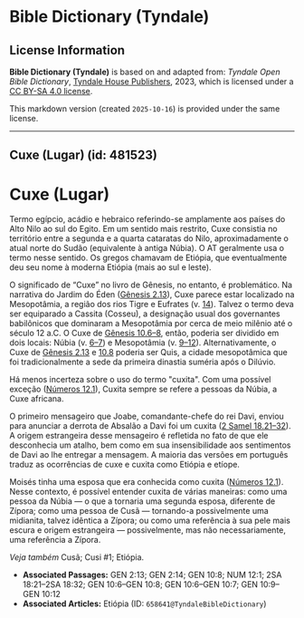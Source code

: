 # Bible Dictionary (Tyndale)

## License Information

**Bible Dictionary (Tyndale)** is based on and adapted from: _Tyndale Open Bible Dictionary_, [Tyndale House Publishers](https://tyndaleopenresources.com/), 2023, which is licensed under a [CC BY-SA 4.0 license](https://creativecommons.org/licenses/by-sa/4.0/legalcode.en).

This markdown version (created `2025-10-16`) is provided under the same license.



--------------------------------

## Cuxe (Lugar) (id: 481523)

Cuxe (Lugar)
============

Termo egípcio, acádio e hebraico referindo\-se amplamente aos países do Alto Nilo ao sul do Egito. Em um sentido mais restrito, Cuxe consistia no território entre a segunda e a quarta cataratas do Nilo, aproximadamente o atual norte do Sudão (equivalente à antiga Núbia). O AT geralmente usa o termo nesse sentido. Os gregos chamavam de Etiópia, que eventualmente deu seu nome à moderna Etiópia (mais ao sul e leste).

O significado de “Cuxe” no livro de Gênesis, no entanto, é problemático. Na narrativa do Jardim do Éden ([Gênesis 2\.13](https://ref.ly/Gen2:13)), Cuxe parece estar localizado na Mesopotâmia, a região dos rios Tigre e Eufrates (v. [14](https://ref.ly/Gen2:14)). Talvez o termo deva ser equiparado a Cassita (Cosseu), a designação usual dos governantes babilônicos que dominaram a Mesopotâmia por cerca de meio milênio até o século 12 a.C. O Cuxe de [Gênesis 10\.6–8](https://ref.ly/Gen10:6-Gen10:8), então, poderia ser dividido em dois locais: Núbia (v. [6–7](https://ref.ly/Gen10:6-Gen10:7)) e Mesopotâmia (v. [9–12](https://ref.ly/Gen10:9-Gen10:12)). Alternativamente, o Cuxe de [Gênesis 2\.13](https://ref.ly/Gen2:13) e [10\.8](https://ref.ly/Gen10:8) poderia ser Quis, a cidade mesopotâmica que foi tradicionalmente a sede da primeira dinastia suméria após o Dilúvio.

Há menos incerteza sobre o uso do termo "cuxita". Com uma possível exceção ([Números 12\.1](https://ref.ly/Num12:1)), Cuxita sempre se refere a pessoas da Núbia, a Cuxe africana.

O primeiro mensageiro que Joabe, comandante\-chefe do rei Davi, enviou para anunciar a derrota de Absalão a Davi foi um cuxita ([2 Samel 18\.21–32](https://ref.ly/2Sam18:21-2Sam18:32)). A origem estrangeira desse mensageiro é refletida no fato de que ele desconhecia um atalho, bem como em sua insensibilidade aos sentimentos de Davi ao lhe entregar a mensagem. A maioria das versões em português traduz as ocorrências de cuxe e cuxita como Etiópia e etíope.

Moisés tinha uma esposa que era conhecida como cuxita ([Números 12\.1](https://ref.ly/Num12:1)). Nesse contexto, é possível entender cuxita de várias maneiras: como uma pessoa da Núbia — o que a tornaria uma segunda esposa, diferente de Zípora; como uma pessoa de Cusã — tornando\-a possivelmente uma midianita, talvez idêntica a Zípora; ou como uma referência à sua pele mais escura e origem estrangeira — possivelmente, mas não necessariamente, uma referência a Zípora.

*Veja também* Cusã; Cusi \#1; Etiópia.

* **Associated Passages:** GEN 2:13; GEN 2:14; GEN 10:8; NUM 12:1; 2SA 18:21–2SA 18:32; GEN 10:6–GEN 10:8; GEN 10:6–GEN 10:7; GEN 10:9–GEN 10:12
* **Associated Articles:** Etiópia (ID: `658641@TyndaleBibleDictionary`)

